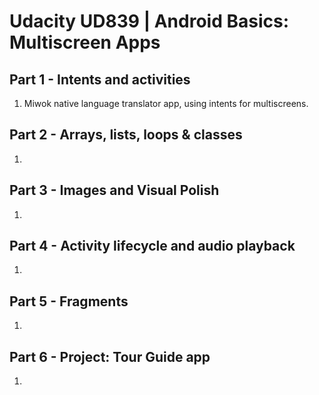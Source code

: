 # Udacity UD839 | Android Basics: Multiscreen Apps

## Part 1 - Intents and activities

 1) Miwok native language translator app, using intents for multiscreens.

## Part 2 - Arrays, lists, loops & classes

 1) 

## Part 3 - Images and Visual Polish

 1) 

## Part 4 - Activity lifecycle and audio playback

 1) 

## Part 5 - Fragments

 1) 

## Part 6 - Project: Tour Guide app

1)